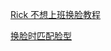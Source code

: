 [Rick 不想上班换脸教程](https://www.bilibili.com/video/BV17S411w7DH/?spm_id_from=333.788&vd_source=81223299ca5d449a34daaab3e1102d1d)

[换脸时匹配脸型](https://www.bilibili.com/video/BV1aVvBe3Enm/?spm_id_from=333.337.search-card.all.click&vd_source=81223299ca5d449a34daaab3e1102d1d)